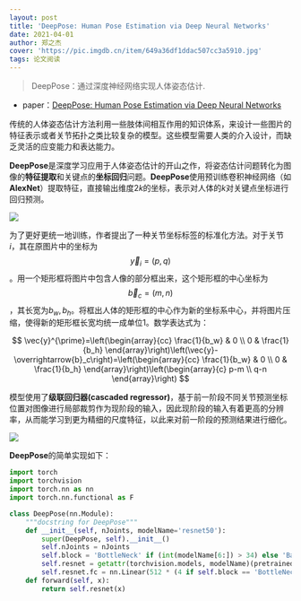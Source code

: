 ```yaml
---
layout: post
title: 'DeepPose: Human Pose Estimation via Deep Neural Networks'
date: 2021-04-01
author: 郑之杰
cover: 'https://pic.imgdb.cn/item/649a36df1ddac507cc3a5910.jpg'
tags: 论文阅读
---
```


> DeepPose：通过深度神经网络实现人体姿态估计.

- paper：[DeepPose: Human Pose Estimation via Deep Neural Networks](https://arxiv.org/abs/1312.4659)

传统的人体姿态估计方法利用一些肢体间相互作用的知识体系，来设计一些图片的特征表示或者关节拓扑之类比较复杂的模型。这些模型需要人类的介入设计，而缺乏灵活的应变能力和表达能力。

**DeepPose**是深度学习应用于人体姿态估计的开山之作，将姿态估计问题转化为图像的**特征提取**和关键点的**坐标回归**问题。**DeepPose**使用预训练卷积神经网络（如**AlexNet**）提取特征，直接输出维度$2k$的坐标，表示对人体的$k$对关键点坐标进行回归预测。

![](https://pic.imgdb.cn/item/649a3d971ddac507cc43acf3.jpg)

为了更好更统一地训练，作者提出了一种关节坐标标签的标准化方法。对于关节$i$，其在原图片中的坐标为$$\vec{y}_i=(p,q)$$。用一个矩形框将图片中包含人像的部分框出来，这个矩形框的中心坐标为$$\vec{b}_c=(m,n)$$，其长宽为$b_w,b_h$。将框出人体的矩形框的中心作为新的坐标系中心，并将图片压缩，使得新的矩形框长宽均统一成单位$1$。数学表达式为：

$$
\vec{y}^{\prime}=\left(\begin{array}{cc}
\frac{1}{b_w} & 0 \\
0 & \frac{1}{b_h}
\end{array}\right)\left(\vec{y}-\overrightarrow{b}_c\right)=\left(\begin{array}{cc}
\frac{1}{b_w} & 0 \\
0 & \frac{1}{b_h}
\end{array}\right)\left(\begin{array}{c}
p-m \\
q-n
\end{array}\right)
$$

模型使用了**级联回归器(cascaded regressor)**，基于前一阶段不同关节预测坐标位置对图像进行局部裁剪作为现阶段的输入，因此现阶段的输入有着更高的分辨率，从而能学习到更为精细的尺度特征，以此来对前一阶段的预测结果进行细化。

![](https://pic.imgdb.cn/item/649a3f701ddac507cc46838d.jpg)

**DeepPose**的简单实现如下：

```python
import torch
import torchvision
import torch.nn as nn
import torch.nn.functional as F

class DeepPose(nn.Module):
	"""docstring for DeepPose"""
	def __init__(self, nJoints, modelName='resnet50'):
		super(DeepPose, self).__init__()
		self.nJoints = nJoints
		self.block = 'BottleNeck' if (int(modelName[6:]) > 34) else 'BasicBlock'
		self.resnet = getattr(torchvision.models, modelName)(pretrained=True)
		self.resnet.fc = nn.Linear(512 * (4 if self.block == 'BottleNeck' else 1), self.nJoints * 2)
	def forward(self, x):
		return self.resnet(x)
```